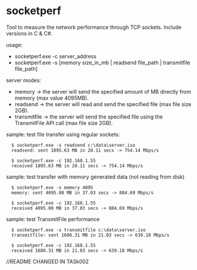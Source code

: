 socketperf
==========
Tool to measure the network performance through TCP sockets. Include versions in C & C#.

usage:
* socketperf.exe -c server_address
* socketperf.exe -s [memory size_in_mb | readsend file_path | transmitfile file_path]


server modes:
* memory -> the server will send the specified amount of MB directly from memory (max value 4095MB).
* readsend -> the server will read and send the specified file (max file size 2GB).
* transmitfile -> the server will send the specified file using the TransmitFile API call (max file size 2GB).

sample: test file transfer using regular sockets:
```
  $ socketperf.exe -s readsend c:\data\server.iso
  readsend: sent 1895.63 MB in 20.11 secs -> 754.14 Mbps/s
  
  $ socketperf.exe -c 192.168.1.55
  received 1895.63 MB in 20.11 secs -> 754.14 Mbps/s
```
sample: test transfer with memory generated data (not reading from disk)
```
  $ socketperf.exe -s memory 4095
  memory: sent 4095.00 MB in 37.03 secs -> 884.69 Mbps/s
  
  $ socketperf.exe -c 192.168.1.55
  received 4095.00 MB in 37.03 secs -> 884.69 Mbps/s
```
sample: test TransmitFile performance
```
  $ socketperf.exe -s transmitfile c:\data\server.iso
  transmitfile: sent 1680.31 MB in 21.03 secs -> 639.18 Mbps/s
  
  $ socketperf.exe -c 192.168.1.55
  received 1680.31 MB in 21.03 secs -> 639.18 Mbps/s
```
//README CHANGED IN TASk002  
